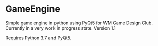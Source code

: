 # GameEngine

Simple game engine in python using PyQt5 for WM Game Design Club.
Currently in a very work in progress state. 
Version 1.1

Requires Python 3.7 and PyQt5.
